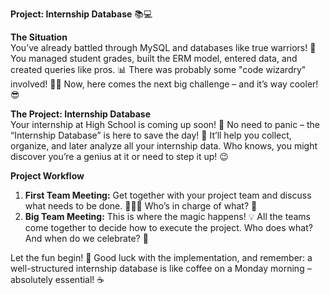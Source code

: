 **Project: Internship Database** 📚💻

**The Situation**  
You’ve already battled through MySQL and databases like true warriors! 💪 You managed student grades, built the ERM model, entered data, and created queries like pros. 📊 There was probably some "code wizardry" involved! 🧙‍♂️ Now, here comes the next big challenge – and it’s way cooler! 😎

**The Project: Internship Database**  
Your internship at High School is coming up soon! 🎉 No need to panic – the “Internship Database” is here to save the day! 🤖 It’ll help you collect, organize, and later analyze all your internship data. Who knows, you might discover you’re a genius at it or need to step it up! 😉 

**Project Workflow**  
1. **First Team Meeting:** Get together with your project team and discuss what needs to be done. 🧑‍🤝‍🧑 Who’s in charge of what? 🧐  
2. **Big Team Meeting:** This is where the magic happens! 💡 All the teams come together to decide how to execute the project. Who does what? And when do we celebrate? 🥳

Let the fun begin! 🚀 Good luck with the implementation, and remember: a well-structured internship database is like coffee on a Monday morning – absolutely essential! ☕
